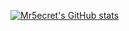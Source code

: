 [![Mr5ecret's GitHub stats](https://github-readme-stats.vercel.app/api?username=Mr5ecret&show_icons=true&text_color=FFFFFF&border_color=00d575&bg_color=2e2e2e&icon_color=00d575&title_color=00d575&border_radius=6)](https://github.com/anuraghazra/github-readme-stats)

